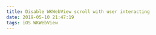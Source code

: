 ```yaml
---
title: Disable WKWebView scroll with user interacting
date: 2019-05-10 21:47:19
tags: iOS WKWebView
---
```

